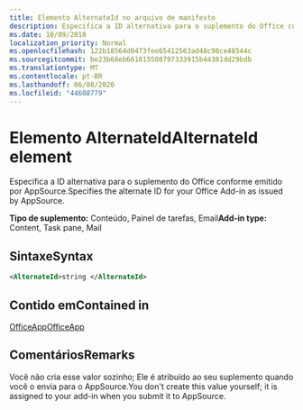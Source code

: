 ```yaml
---
title: Elemento AlternateId no arquivo de manifesto
description: Especifica a ID alternativa para o suplemento do Office conforme emitido por AppSource.
ms.date: 10/09/2018
localization_priority: Normal
ms.openlocfilehash: 122b18564d0473fee65412563ad48c98ce48544c
ms.sourcegitcommit: be23b68eb661015508797333915b44381dd29bdb
ms.translationtype: MT
ms.contentlocale: pt-BR
ms.lasthandoff: 06/08/2020
ms.locfileid: "44608779"
---
```

# <a name="alternateid-element"></a><span data-ttu-id="b5263-103">Elemento AlternateId</span><span class="sxs-lookup"><span data-stu-id="b5263-103">AlternateId element</span></span>

<span data-ttu-id="b5263-104">Especifica a ID alternativa para o suplemento do Office conforme emitido por AppSource.</span><span class="sxs-lookup"><span data-stu-id="b5263-104">Specifies the alternate ID for your Office Add-in as issued by AppSource.</span></span>

<span data-ttu-id="b5263-105">**Tipo de suplemento:** Conteúdo, Painel de tarefas, Email</span><span class="sxs-lookup"><span data-stu-id="b5263-105">**Add-in type:** Content, Task pane, Mail</span></span>

## <a name="syntax"></a><span data-ttu-id="b5263-106">Sintaxe</span><span class="sxs-lookup"><span data-stu-id="b5263-106">Syntax</span></span>

```XML
<AlternateId>string </AlternateId>
```

## <a name="contained-in"></a><span data-ttu-id="b5263-107">Contido em</span><span class="sxs-lookup"><span data-stu-id="b5263-107">Contained in</span></span>

[<span data-ttu-id="b5263-108">OfficeApp</span><span class="sxs-lookup"><span data-stu-id="b5263-108">OfficeApp</span></span>](officeapp.md)

## <a name="remarks"></a><span data-ttu-id="b5263-109">Comentários</span><span class="sxs-lookup"><span data-stu-id="b5263-109">Remarks</span></span>

<span data-ttu-id="b5263-110">Você não cria esse valor sozinho; Ele é atribuído ao seu suplemento quando você o envia para o AppSource.</span><span class="sxs-lookup"><span data-stu-id="b5263-110">You don't create this value yourself; it is assigned to your add-in when you submit it to AppSource.</span></span>

